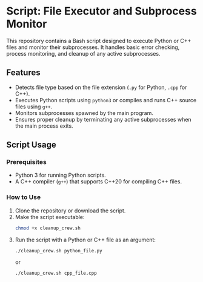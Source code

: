 # Script: File Executor and Subprocess Monitor

This repository contains a Bash script designed to execute Python or C++ files and monitor their subprocesses. It handles basic error checking, process monitoring, and cleanup of any active subprocesses.

## Features
- Detects file type based on the file extension (`.py` for Python, `.cpp` for C++).
- Executes Python scripts using `python3` or compiles and runs C++ source files using `g++`.
- Monitors subprocesses spawned by the main program.
- Ensures proper cleanup by terminating any active subprocesses when the main process exits.

## Script Usage

### Prerequisites
- Python 3 for running Python scripts.
- A C++ compiler (`g++`) that supports C++20 for compiling C++ files.

### How to Use
1. Clone the repository or download the script.
2. Make the script executable:
   ```bash
   chmod +x cleanup_crew.sh
3. Run the script with a Python or C++ file as an argument:
   ```bash
   ./cleanup_crew.sh python_file.py
   ```
   or
   ```bash
   ./cleanup_crew.sh cpp_file.cpp
   ```
